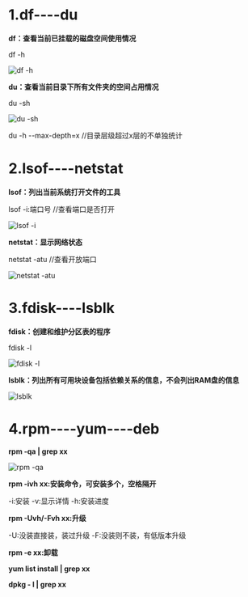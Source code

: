 # 1.df----du

**df：查看当前已挂载的磁盘空间使用情况**

df -h

![df -h](https://user-images.githubusercontent.com/80690322/149456364-8b85db82-7c6c-4092-8a57-8078c33f88c7.png)

**du：查看当前目录下所有文件夹的空间占用情况**

du -sh

![du -sh](https://user-images.githubusercontent.com/80690322/149456368-0b5d1e8c-6d49-4e92-a75e-61c05a0ea22d.png)

du -h --max-depth=x //目录层级超过x层的不单独统计


# 2.lsof----netstat

**lsof：列出当前系统打开文件的工具**

lsof -i:端口号   //查看端口是否打开

![lsof -i](https://user-images.githubusercontent.com/80690322/149458278-b57fbc6b-a904-46ae-b271-b2c14d57a533.png)

**netstat：显示网络状态**

netstat -atu   //查看开放端口

![netstat -atu](https://user-images.githubusercontent.com/80690322/149458268-51ea8feb-99c6-40c0-bd44-69cf2284f3d6.png)

# 3.fdisk----lsblk

**fdisk：创建和维护分区表的程序**

fdisk -l

![fdisk -l](https://user-images.githubusercontent.com/80690322/149463422-f574308b-ab29-4322-9660-9368406f915f.png)

**lsblk：列出所有可用块设备包括依赖关系的信息，不会列出RAM盘的信息**

![lsblk](https://user-images.githubusercontent.com/80690322/149467284-54ad6b1d-5f6e-4d29-90e9-2ff62308a255.png)

# 4.rpm----yum----deb

**rpm -qa | grep xx**

![rpm -qa](https://user-images.githubusercontent.com/80690322/149689076-7181faf4-f636-4e90-bbb9-42c50cf2c4a6.png)

**rpm -ivh xx:安装命令，可安装多个，空格隔开**

-i:安装
-v:显示详情
-h:安装进度

**rpm -Uvh/-Fvh xx:升级**

-U:没装直接装，装过升级
-F:没装则不装，有低版本升级

**rpm -e xx:卸载**

**yum list install | grep xx**

**dpkg - l | grep xx**

